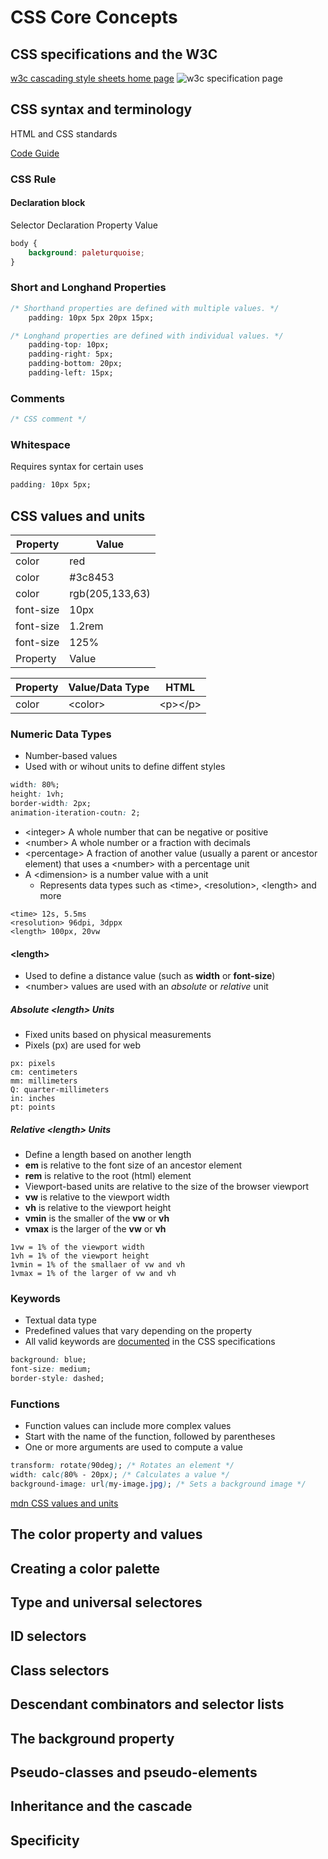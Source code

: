 # CSS Core Concepts

## CSS specifications and the W3C

[w3c cascading style sheets home page](https://www.w3.org/Style/CSS/)
![w3c specification page](./images/w3c-stylesheets.gif)

## CSS syntax and terminology

HTML and CSS standards

[Code Guide](https://codeguide.co/)

### CSS Rule

#### Declaration block

Selector
Declaration
Property
Value

```css
body {
    background: paleturquoise;
}
```

### Short and Longhand Properties

```css
/* Shorthand properties are defined with multiple values. */
    padding: 10px 5px 20px 15px;

/* Longhand properties are defined with individual values. */
    padding-top: 10px;
    padding-right: 5px;
    padding-bottom: 20px;
    padding-left: 15px;
```

### Comments

```css
/* CSS comment */
```

### Whitespace

Requires syntax for certain uses

```css
padding: 10px 5px;
```

## CSS values and units

|Property|Value|
|--------|-----|
|color|red|
|color|#3c8453|
|color|rgb(205,133,63)|
|font-size|10px|
|font-size|1.2rem|
|font-size|125%|
|Property|Value|

|Property|Value/Data Type|HTML|
|--------|---------------|----|
|color|<color\>|<p\></p\>|

### Numeric Data Types

* Number-based values
* Used with or wihout units to define diffent styles

```css
width: 80%;
height: 1vh;
border-width: 2px;
animation-iteration-coutn: 2;
```

* <integer\>
    A whole number that can be negative or positive
* <number\>
    A whole number or a fraction with decimals
* <percentage\>
    A fraction of another value (usually a parent or ancestor element)
    that uses a <number\> with a percentage unit
* A <dimension\> is a number value with a unit
  * Represents data types such as
    <time\>, <resolution\>, <length\> and more

```text
<time> 12s, 5.5ms
<resolution> 96dpi, 3dppx
<length> 100px, 20vw
```

#### <length\>

* Used to define a distance value
    (such as **width** or **font-size**)
* <number\> values are used with an
    *absolute* or *relative* unit

##### Absolute <length\> Units

* Fixed units based on physical measurements
* Pixels (px) are used for web

```text
px: pixels
cm: centimeters
mm: millimeters
Q: quarter-millimeters
in: inches
pt: points
```

##### Relative <length\> Units

* Define a length based on another length
* **em** is relative to the font size of an ancestor element
* **rem** is relative to the root (html) element
* Viewport-based units are relative to the size of the browser viewport
* **vw** is relative to the viewport width
* **vh** is relative to the viewport height
* **vmin** is the smaller of the **vw** or **vh**
* **vmax** is the larger of the **vw** or **vh**

```text
1vw = 1% of the viewport width
1vh = 1% of the viewport height
1vmin = 1% of the smallaer of vw and vh
1vmax = 1% of the larger of vw and vh
```

### Keywords

* Textual data type
* Predefined values that vary depending on the property
* All valid keywords are [documented](https://developer.mozilla.org/en-US/docs/Web/CSS/Reference) in the CSS specifications

```css
background: blue;
font-size: medium;
border-style: dashed;
```

### Functions

* Function values can include more complex values
* Start with the name of the function, followed by parentheses
* One or more arguments are used to compute a value

```css
transform: rotate(90deg); /* Rotates an element */
width: calc(80% - 20px); /* Calculates a value */
background-image: url(my-image.jpg); /* Sets a background image */
```

[mdn CSS values and units](https://developer.mozilla.org/en-US/docs/Learn/CSS/Building_blocks/Values_and_units)

## The color property and values

## Creating a color palette

## Type and universal selectores

## ID selectors

## Class selectors

## Descendant combinators and selector lists

## The background property

## Pseudo-classes and pseudo-elements

## Inheritance and the cascade

## Specificity
